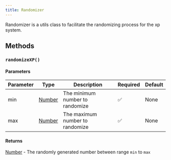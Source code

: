 ```yaml
---
title: Randomizer
---
```


Randomizer is a utils class to facilitate the randomizing process for the xp system.

## Methods

### `randomizeXP()`

#### Parameters
| Parameter | Type | Description | Required | Default |
|-----------|------|-------------|----------|---------|
|min|[Number](https://developer.mozilla.org/en-US/docs/Web/JavaScript/Reference/Global_Objects/Number)|The minimum number to randomize|✅|None|
|max|[Number](https://developer.mozilla.org/en-US/docs/Web/JavaScript/Reference/Global_Objects/Number)|The maximum number to randomize|✅|None|

#### Returns

[Number](https://developer.mozilla.org/en-US/docs/Web/JavaScript/Reference/Global_Objects/Number) - The randomly generated number between range `min` to `max`